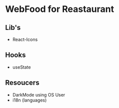 # WebFood for Reastaurant

## Lib's
- React-Icons

## Hooks
 - useState

 ## Resoucers
 - DarkMode using OS User
 - i18n (languages)